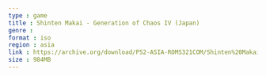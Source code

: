 ```yaml
---
type : game
title : Shinten Makai - Generation of Chaos IV (Japan)
genre : 
format : iso
region : asia
link : https://archive.org/download/PS2-ASIA-ROMS321COM/Shinten%20Makai%20-%20Generation%20of%20Chaos%20IV%20%28Japan%29.7z
size : 984MB
---
```

